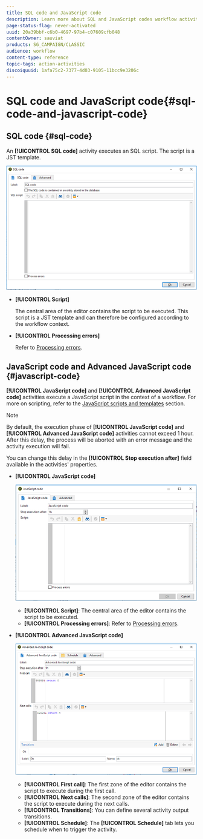 ```yaml
---
title: SQL code and JavaScript code
description: Learn more about SQL and JavaScript codes workflow activities
page-status-flag: never-activated
uuid: 20a39bbf-c6b0-4697-97b4-c07609cfb048
contentOwner: sauviat
products: SG_CAMPAIGN/CLASSIC
audience: workflow
content-type: reference
topic-tags: action-activities
discoiquuid: 1afa75c2-7377-4d03-9105-11bcc9e3206c
---
```


# SQL code and JavaScript code{#sql-code-and-javascript-code}

## SQL code {#sql-code}

An **[!UICONTROL SQL code]** activity executes an SQL script. The script is a JST template.

   ![](assets/sql_code.png)

* **[!UICONTROL Script]**

  The central area of the editor contains the script to be executed. This script is a JST template and can therefore be configured according to the workflow context.

* **[!UICONTROL Processing errors]**

  Refer to [Processing errors](../../workflow/using/monitoring-workflow-execution.md#processing-errors).

## JavaScript code and Advanced JavaScript code {#javascript-code}

**[!UICONTROL JavaScript code]** and **[!UICONTROL Advanced JavaScript code]** activities execute a JavaScript script in the context of a workflow. For more on scripting, refer to the [JavaScript scripts and templates](../../workflow/using/javascript-scripts-and-templates.md) section.

>[!NOTE]
>
>By default, the execution phase of **[!UICONTROL JavaScript code]** and **[!UICONTROL Advanced JavaScript code]** activities cannot exceed 1 hour. After this delay, the process will be aborted with an error message and the activity execution will fail.
>
>You can change this delay in the **[!UICONTROL Stop execution after]** field available in the activities' properties.

* **[!UICONTROL JavaScript code]**

    ![](assets/javascript_code.png)

    * **[!UICONTROL Script]**: The central area of the editor contains the script to be executed.
    * **[!UICONTROL Processing errors]**: Refer to [Processing errors](../../workflow/using/monitoring-workflow-execution.md#processing-errors).

* **[!UICONTROL Advanced JavaScript code]**

   ![](assets/advanced_javascript_code.png)

    * **[!UICONTROL First call]**: The first zone of the editor contains the script to execute during the first call.
    * **[!UICONTROL Next calls]**: The second zone of the editor contains the script to execute during the next calls.
    * **[!UICONTROL Transitions]**: You can define several activity output transitions.
    * **[!UICONTROL Schedule]**: The **[!UICONTROL Schedule]** tab lets you schedule when to trigger the activity.
